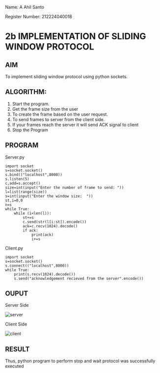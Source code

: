 Name: A Ahil Santo

Register Number: 212224040018

# 2b IMPLEMENTATION OF SLIDING WINDOW PROTOCOL

## AIM
To implement sliding window protocol using python sockets.
## ALGORITHM:
1. Start the program.
2. Get the frame size from the user
3. To create the frame based on the user request.
4. To send frames to server from the client side.
5. If your frames reach the server it will send ACK signal to client
6. Stop the Program
## PROGRAM

Server.py
```
import socket
s=socket.socket()
s.bind(("localhost",8000))
s.listen(5)
c,add=s.accept()
size=int(input("Enter the number of frame to send: "))
l=list(range(size))
s=int(input("Enter the window size:  "))
st,i=0,0
n=s
while True:
    while (i<len(l)):
        st+=s
        c.send(str(l[i:st]).encode())
        ack=c.recv(1024).decode()
        if ack:
            print(ack)
            i+=s

```
Client.py
```
import socket
s=socket.socket()
s.connect(("localhost",8000))
while True:
    print(s.recv(1024).decode())
    s.send("acknowledgement recieved from the server".encode())

```
## OUPUT
Server Side

![server](https://github.com/user-attachments/assets/2aa344b9-5052-49cb-89f8-2d3bfc8fc4c5)

Client Side

![client](https://github.com/user-attachments/assets/eb425e8a-3787-49e1-ab0a-8f254514a6a4)

## RESULT
Thus, python program to perform stop and wait protocol was successfully executed
